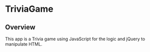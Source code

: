 # TriviaGame

## Overview

This app is a Trivia game using JavaScript for the logic and jQuery to manipulate HTML. 
